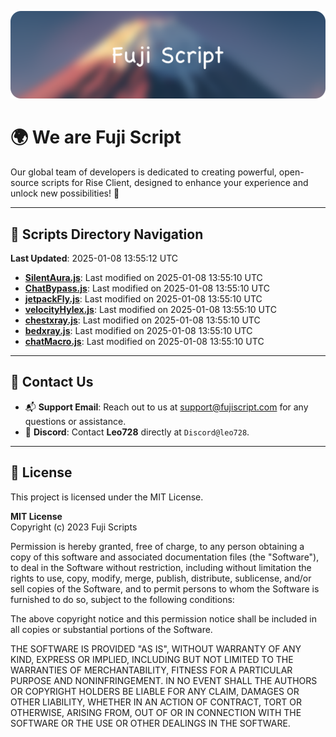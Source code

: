 ![Banner](.github/b.webp)

# 🌍 **We are Fuji Script**

Our global team of developers is dedicated to creating powerful, open-source scripts for Rise Client, designed to enhance your experience and unlock new possibilities! 🌟

---
<!-- SCRIPTS_NAVIGATION_START -->
## 📂 **Scripts Directory Navigation**

**Last Updated**: 2025-01-08 13:55:12 UTC

- **[SilentAura.js](scripts/SilentAura.js)**: Last modified on 2025-01-08 13:55:10 UTC
- **[ChatBypass.js](scripts/ChatBypass.js)**: Last modified on 2025-01-08 13:55:10 UTC
- **[jetpackFly.js](scripts/jetpackFly.js)**: Last modified on 2025-01-08 13:55:10 UTC
- **[velocityHylex.js](scripts/velocityHylex.js)**: Last modified on 2025-01-08 13:55:10 UTC
- **[chestxray.js](scripts/chestxray.js)**: Last modified on 2025-01-08 13:55:10 UTC
- **[bedxray.js](scripts/bedxray.js)**: Last modified on 2025-01-08 13:55:10 UTC
- **[chatMacro.js](scripts/chatMacro.js)**: Last modified on 2025-01-08 13:55:10 UTC

<!-- SCRIPTS_NAVIGATION_END -->

---

## 💬 **Contact Us**  
- 📬 **Support Email**: Reach out to us at [support@fujiscript.com](mailto:support@fujiscript.com) for any questions or assistance.  
- 💬 **Discord**: Contact **Leo728** directly at `Discord@leo728`.

---

## 📜 **License**

This project is licensed under the MIT License.  

**MIT License**  
Copyright (c) 2023 Fuji Scripts  

Permission is hereby granted, free of charge, to any person obtaining a copy of this software and associated documentation files (the "Software"), to deal in the Software without restriction, including without limitation the rights to use, copy, modify, merge, publish, distribute, sublicense, and/or sell copies of the Software, and to permit persons to whom the Software is furnished to do so, subject to the following conditions:  

The above copyright notice and this permission notice shall be included in all copies or substantial portions of the Software.  

THE SOFTWARE IS PROVIDED "AS IS", WITHOUT WARRANTY OF ANY KIND, EXPRESS OR IMPLIED, INCLUDING BUT NOT LIMITED TO THE WARRANTIES OF MERCHANTABILITY, FITNESS FOR A PARTICULAR PURPOSE AND NONINFRINGEMENT. IN NO EVENT SHALL THE AUTHORS OR COPYRIGHT HOLDERS BE LIABLE FOR ANY CLAIM, DAMAGES OR OTHER LIABILITY, WHETHER IN AN ACTION OF CONTRACT, TORT OR OTHERWISE, ARISING FROM, OUT OF OR IN CONNECTION WITH THE SOFTWARE OR THE USE OR OTHER DEALINGS IN THE SOFTWARE.  
